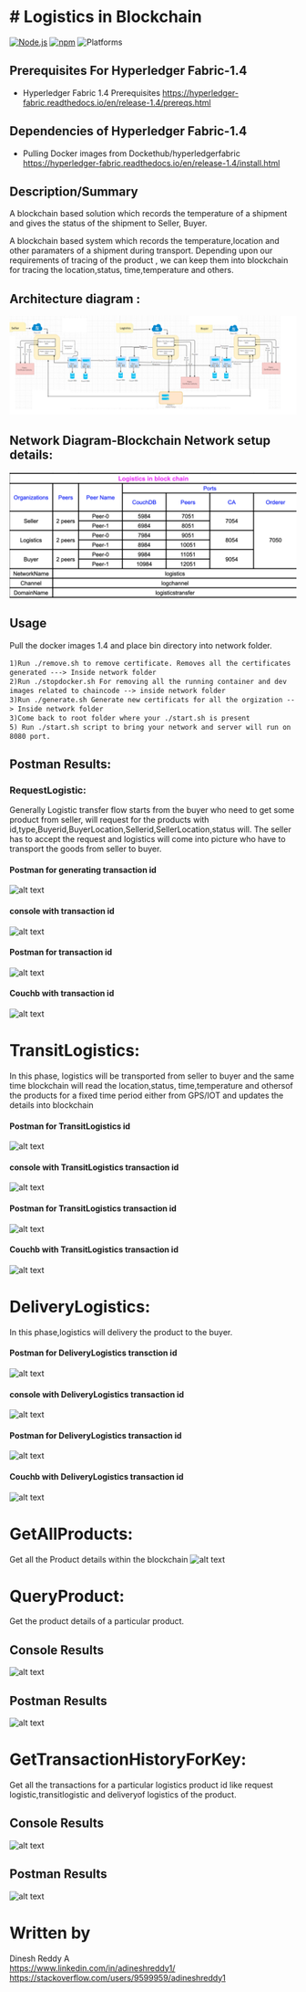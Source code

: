 # # Logistics in Blockchain


[![Node.js](https://img.shields.io/badge/Node.js-10.15.3-brightgreen)](https://nodejs.org/)
[![npm](https://img.shields.io/badge/npm-5.6.0-brightgreen)](https://www.npmjs.com/)
![Platforms](https://img.shields.io/badge/platform-linux%20%7C%20osx-brightgreen)


## Prerequisites For Hyperledger Fabric-1.4
- Hyperledger Fabric 1.4 Prerequisites https://hyperledger-fabric.readthedocs.io/en/release-1.4/prereqs.html

## Dependencies of  Hyperledger Fabric-1.4
- Pulling Docker images from Dockethub/hyperledgerfabric https://hyperledger-fabric.readthedocs.io/en/release-1.4/install.html

## Description/Summary

A blockchain based solution which records the temperature of a shipment and gives the status of the
shipment to Seller, Buyer. <br />

A blockchain based system which records the temperature,location and other paramaters of a shipment during transport. Depending upon our requirements of tracing of the product , we can keep them into blockchain for tracing the location,status, time,temperature and others.


## Architecture diagram :
![alt text](https://github.com/adineshreddy1/LogisticsIntoBlockchain/blob/master/Architeure%20diagram.png)

## Network Diagram-Blockchain Network setup details:
![alt text](https://github.com/adineshreddy1/LogisticsIntoBlockchain/blob/master/NetworkDetails.png)

## Usage
 Pull the docker images 1.4 and place bin directory into network folder. <br />
 ```
1)Run ./remove.sh to remove certificate. Removes all the certificates generated ---> Inside network folder 
2)Run ./stopdocker.sh For removing all the running container and dev images related to chaincode --> inside network folder 
3)Run ./generate.sh Generate new certificats for all the orgization --> Inside network folder
3)Come back to root folder where your ./start.sh is present  
5) Run ./start.sh script to bring your network and server will run on 8080 port.

```


## Postman Results:
 ### RequestLogistic:
 Generally Logistic transfer flow starts from the buyer who need to get some product from seller, will request for the products with id,type,Buyerid,BuyerLocation,Sellerid,SellerLocation,status will. The seller has to accept the request and logistics will come into picture who have to transport the goods from  seller to buyer.
 #### Postman for generating transaction id
 ![alt text](https://github.com/adineshreddy1/Assignment2/blob/master/screenshots/RequestLogistics%20Postman.png)
 
 #### console with transaction id
 ![alt text](https://github.com/adineshreddy1/Assignment2/blob/master/screenshots/RequestLogistic%20consolewith%20txid.png)
 #### Postman for  transaction id
 ![alt text](https://github.com/adineshreddy1/Assignment2/blob/master/screenshots/RequestLogistics_postman_txid.png)
 
  #### Couchb with transaction id
![alt text](https://github.com/adineshreddy1/Assignment2/blob/master/screenshots/RequestLogistic%20coouchdb%20txid.png)

 # TransitLogistics:
 
 In this phase, logistics will be transported from seller to buyer and the same time blockchain will read the location,status, time,temperature and othersof the products for a fixed time period either from GPS/IOT and updates the details into blockchain 
  #### Postman for  TransitLogistics id
 ![alt text](https://github.com/adineshreddy1/Assignment2/blob/master/screenshots/TransitLogist_postman.png)
 
 #### console with TransitLogistics transaction id
 ![alt text](https://github.com/adineshreddy1/Assignment2/blob/master/screenshots/TransitLogistci_console_txid.png)
 #### Postman for TransitLogistics  transaction id
 ![alt text](https://github.com/adineshreddy1/Assignment2/blob/master/screenshots/TransitLogistic_Postman_txid.png)
 
  #### Couchb with  TransitLogistics transaction id
![alt text](https://github.com/adineshreddy1/Assignment2/blob/master/screenshots/TransitLogistic_couchdb_Tx.png)
 
 
 
 
 # DeliveryLogistics:
 In this phase,logistics will delivery the product to the buyer.
  #### Postman for  DeliveryLogistics transction  id
 ![alt text](https://github.com/adineshreddy1/Assignment2/blob/master/screenshots/DeliveryLogistic_postman.png)
 
 #### console with DeliveryLogistics transaction id
 ![alt text](https://github.com/adineshreddy1/Assignment2/blob/master/screenshots/DeliveryLogistic_txid_console.png)
 #### Postman for DeliveryLogistics  transaction id
 ![alt text](https://github.com/adineshreddy1/Assignment2/blob/master/screenshots/DeliveryLogistic_Consolse_txid_postman.png)
 
  #### Couchb with  DeliveryLogistics transaction id
![alt text](https://github.com/adineshreddy1/Assignment2/blob/master/screenshots/DeliveryLogistic_REJECTEDSTATUS_couchdb.png)
 
 
 # GetAllProducts:
 Get all the Product details within the blockchain
 ![alt text](https://github.com/adineshreddy1/Assignment2/blob/master/screenshots/GetAllProducts.png)
 
 

 # QueryProduct:
 Get the product details of a particular product.
 ## Console Results
 ![alt text](https://github.com/adineshreddy1/Assignment2/blob/master/screenshots/QueryNAme_console.png)
 ## Postman Results
 ![alt text](https://github.com/adineshreddy1/Assignment2/blob/master/screenshots/QuerywithName_postman.png)
 
 
 # GetTransactionHistoryForKey:
 Get all the transactions for a particular logistics product id like request logistic,transitlogistic and deliveryof logistics of the product.
 
  ## Console Results
 ![alt text](https://github.com/adineshreddy1/Assignment2/blob/master/screenshots/GetTxHistory_Console.png)

 ## Postman Results
 ![alt text](https://github.com/adineshreddy1/Assignment2/blob/master/screenshots/GetTxHistory_Postman.png)




# Written by
Dinesh Reddy A <br />
https://www.linkedin.com/in/adineshreddy1/ <br />
https://stackoverflow.com/users/9599959/adineshreddy1  <br />
